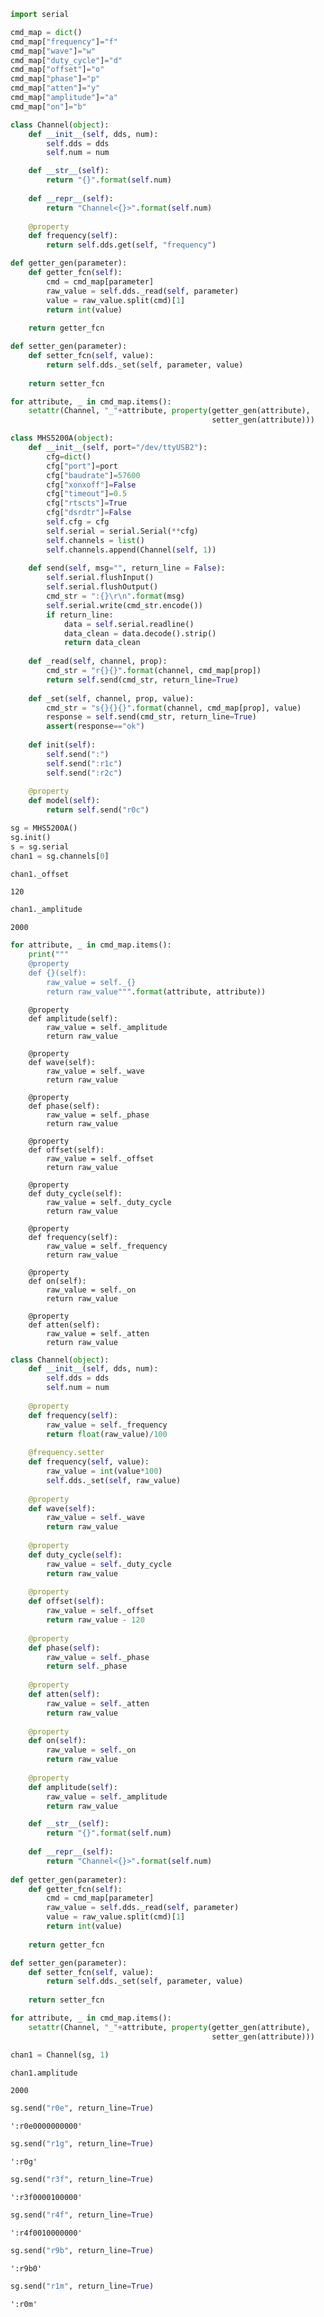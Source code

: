```python
import serial
```


```python
cmd_map = dict()
cmd_map["frequency"]="f"
cmd_map["wave"]="w"
cmd_map["duty_cycle"]="d"
cmd_map["offset"]="o"
cmd_map["phase"]="p"
cmd_map["atten"]="y"
cmd_map["amplitude"]="a"
cmd_map["on"]="b"
```


```python
class Channel(object):
    def __init__(self, dds, num):
        self.dds = dds
        self.num = num

    def __str__(self):
        return "{}".format(self.num)
    
    def __repr__(self):
        return "Channel<{}>".format(self.num)
        
    @property
    def frequency(self):
        return self.dds.get(self, "frequency")

def getter_gen(parameter):
    def getter_fcn(self):
        cmd = cmd_map[parameter]
        raw_value = self.dds._read(self, parameter)
        value = raw_value.split(cmd)[1]
        return int(value)
        
    return getter_fcn

def setter_gen(parameter):
    def setter_fcn(self, value):
        return self.dds._set(self, parameter, value)
        
    return setter_fcn

for attribute, _ in cmd_map.items():
    setattr(Channel, "_"+attribute, property(getter_gen(attribute),
                                             setter_gen(attribute)))
```


```python
class MHS5200A(object):
    def __init__(self, port="/dev/ttyUSB2"):
        cfg=dict()
        cfg["port"]=port
        cfg["baudrate"]=57600
        cfg["xonxoff"]=False        
        cfg["timeout"]=0.5
        cfg["rtscts"]=True
        cfg["dsrdtr"]=False
        self.cfg = cfg
        self.serial = serial.Serial(**cfg)
        self.channels = list()
        self.channels.append(Channel(self, 1))
        
    def send(self, msg="", return_line = False):
        self.serial.flushInput()
        self.serial.flushOutput()
        cmd_str = ":{}\r\n".format(msg)
        self.serial.write(cmd_str.encode())
        if return_line:
            data = self.serial.readline()
            data_clean = data.decode().strip()
            return data_clean
        
    def _read(self, channel, prop):
        cmd_str = "r{}{}".format(channel, cmd_map[prop])
        return self.send(cmd_str, return_line=True)
    
    def _set(self, channel, prop, value):
        cmd_str = "s{}{}{}".format(channel, cmd_map[prop], value)
        response = self.send(cmd_str, return_line=True)
        assert(response=="ok")
   
    def init(self):
        self.send(":")
        self.send(":r1c")
        self.send(":r2c")
        
    @property
    def model(self):
        return self.send("r0c")

sg = MHS5200A()
sg.init()
s = sg.serial
chan1 = sg.channels[0]
```


```python
chan1._offset
```




    120




```python
chan1._amplitude
```




    2000




```python
for attribute, _ in cmd_map.items():
    print("""
    @property
    def {}(self):
        raw_value = self._{}
        return raw_value""".format(attribute, attribute))
```

    
        @property
        def amplitude(self):
            raw_value = self._amplitude
            return raw_value
    
        @property
        def wave(self):
            raw_value = self._wave
            return raw_value
    
        @property
        def phase(self):
            raw_value = self._phase
            return raw_value
    
        @property
        def offset(self):
            raw_value = self._offset
            return raw_value
    
        @property
        def duty_cycle(self):
            raw_value = self._duty_cycle
            return raw_value
    
        @property
        def frequency(self):
            raw_value = self._frequency
            return raw_value
    
        @property
        def on(self):
            raw_value = self._on
            return raw_value
    
        @property
        def atten(self):
            raw_value = self._atten
            return raw_value



```python
class Channel(object):
    def __init__(self, dds, num):
        self.dds = dds
        self.num = num
        
    @property
    def frequency(self):
        raw_value = self._frequency
        return float(raw_value)/100
        
    @frequency.setter
    def frequency(self, value):
        raw_value = int(value*100)
        self.dds._set(self, raw_value)
        
    @property
    def wave(self):
        raw_value = self._wave
        return raw_value
        
    @property
    def duty_cycle(self):
        raw_value = self._duty_cycle
        return raw_value
    
    @property
    def offset(self):
        raw_value = self._offset
        return raw_value - 120
    
    @property
    def phase(self):
        raw_value = self._phase
        return self._phase
    
    @property
    def atten(self):
        raw_value = self._atten
        return raw_value   
    
    @property
    def on(self):
        raw_value = self._on
        return raw_value
    
    @property
    def amplitude(self):
        raw_value = self._amplitude
        return raw_value

    def __str__(self):
        return "{}".format(self.num)
    
    def __repr__(self):
        return "Channel<{}>".format(self.num)
        
def getter_gen(parameter):
    def getter_fcn(self):
        cmd = cmd_map[parameter]
        raw_value = self.dds._read(self, parameter)
        value = raw_value.split(cmd)[1]
        return int(value)
        
    return getter_fcn

def setter_gen(parameter):
    def setter_fcn(self, value):
        return self.dds._set(self, parameter, value)
        
    return setter_fcn

for attribute, _ in cmd_map.items():
    setattr(Channel, "_"+attribute, property(getter_gen(attribute),
                                             setter_gen(attribute)))
```


```python
chan1 = Channel(sg, 1)
```


```python
chan1.amplitude
```




    2000




```python
sg.send("r0e", return_line=True)
```




    ':r0e0000000000'




```python
sg.send("r1g", return_line=True)
```




    ':r0g'




```python
sg.send("r3f", return_line=True)
```




    ':r3f0000100000'




```python
sg.send("r4f", return_line=True)
```




    ':r4f0010000000'




```python
sg.send("r9b", return_line=True)
```




    ':r9b0'




```python
sg.send("r1m", return_line=True)
```




    ':r0m'




```python

```
